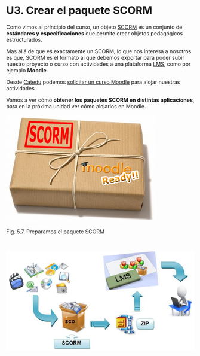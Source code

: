 
# U3. Crear el paquete SCORM

Como vimos al principio del curso, un objeto [SCORM](http://es.wikipedia.org/wiki/SCORM) es un conjunto de **estándares y especificaciones** que permite crear objetos pedagógicos estructurados.

Mas allá de qué es exactamente un SCORM, lo que nos interesa a nosotros es que, SCORM es el formato al que debemos exportar para poder subir nuestro proyecto o curso con actividades a una plataforma [LMS](http://es.wikipedia.org/wiki/Sistema_de_gesti%C3%B3n_de_aprendizaje), como por ejemplo **Moodle**.

Desde [Catedu](http://catedu.es/webcatedu/) podemos [solicitar un curso Moodle](http://soporte.catedu.es/) para alojar nuestras actividades.

Vamos a ver cómo **obtener los paquetes SCORM en distintas aplicaciones**, para en la próxima unidad ver cómo alojarlos en Moodle.

![](img/paq_moodle.jpg)
<td style="text-align: center;">Fig. 5.7. Preparamos el paquete SCORM</td>

 


![](img/img1.1.png)

